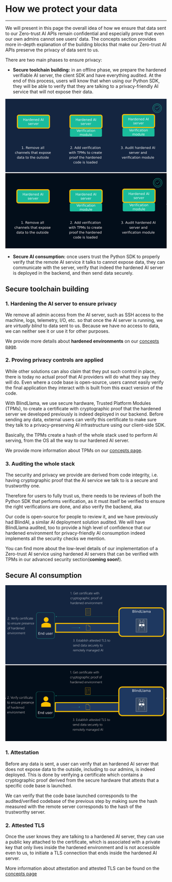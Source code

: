 # How we protect your data
________________________________________________________

We will present in this page the overall idea of how we ensure that data sent to our Zero-trust AI APIs remain confidential and especially prove that even our own admins cannot see users’ data. The concepts section provides more in-depth explanation of the building blocks that make our Zero-trust AI APIs preserve the privacy of data sent to us.

There are two main phases to ensure privacy:

+ **Secure toolchain building:** in an offline phase, we prepare the hardened verifiable AI server, the client SDK and have everything audited.
At the end of this process, users will know that when using our Python SDK, they will be able to verify that they are talking to a privacy-friendly AI service that will not expose their data.

![toolchain-light](../../assets/toolchain-light.png#only-light)
![toolchain-dark](../../assets/toolchain-dark.png#only-dark)

+ **Secure AI consumption:** once users trust the Python SDK to properly verify that the remote AI service it talks to cannot expose data, they can communicate with the server, verify that indeed the hardened AI server is deployed in the backend, and then send data securely.

## Secure toolchain building

### 1. Hardening the AI server to ensure privacy

We remove all admin access from the AI server, such as SSH access to the machine, logs, telemetry, I/O, etc. so that once the AI server is running, we are *virtually blind* to data sent to us. Because we have no access to data, we can neither see it or use it for other purposes.

We provide more details about **hardened environments** on our [concepts page](./concepts.md/#hardened-environments).

### 2. Proving privacy controls are applied

While other solutions can also claim that they put such control in place, there is today no actual proof that AI providers will do what they say they will do. Even where a code base is open-source, users cannot easily verify the final application they interact with is built from this exact version of the code.

With BlindLlama, we use secure hardware, Trusted Platform Modules (TPMs), to create a certificate with cryptographic proof that the hardened server we developed previously is indeed deployed in our backend. Before sending any data, external users can verify this certificate to make sure they talk to a privacy-preserving AI infrastructure using our client-side SDK. 

Basically, the TPMs create a hash of the whole stack used to perform AI serving, from the OS all the way to our hardened AI server. 

We provide more information about TPMs on our [concepts page](./concepts.md/#trusted-platform-modules-tpms).

### 3. Auditing the whole stack

The security and privacy we provide are derived from code integrity, i.e. having cryptographic proof that the AI service we talk to is a secure and trustworthy one.

Therefore for users to fully trust us, there needs to be reviews of both the Python SDK that performs verification, as it must itself be verified to ensure the right verifications are done, and also verify the backend, aka 

Our code is open-source for people to review it, and we have previously had BlindAI, a similar AI deployment solution audited. We will have BlindLlama audited, too to provide a high level of confidence that our hardened environment for privacy-friendly AI consumption indeed implements all the security checks we mention.

You can find more about the low-level details of our implementation of a Zero-trust AI service using hardened AI servers that can be verified with TPMs in our advanced security section(**coming soon!**).


## Secure AI consumption

![consumption-light](../../assets/consumption-light.png#only-light)
![consumption-dark](../../assets/consumption-dark.png#only-dark)

### 1. Attestation

Before any data is sent, a user can verify that an hardened AI server that does not expose data to the outside, including to our admins, is indeed deployed.
This is done by verifying a certificate which contains a cryptographic proof derived from the secure hardware that attests that a specific code base is launched.

We can verify that the code base launched corresponds to the audited/verified codebase of the previous step by making sure the hash measured with the remote server corresponds to the hash of the trustworthy server.

### 2. Attested TLS

Once the user knows they are talking to a hardened AI server, they can use a public key attached to the certificate, which is associated with a private key that only lives inside the hardened environment and is not accessible even to us, to initiate a TLS connection that ends inside the hardened AI server.

More information about attestation and attested TLS can be found on the [concepts page](./concepts.md/#attested-tls)